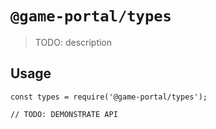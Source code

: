 # `@game-portal/types`

> TODO: description

## Usage

```
const types = require('@game-portal/types');

// TODO: DEMONSTRATE API
```
